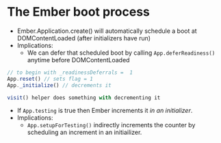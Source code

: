 # The Ember boot process

* Ember.Application.create() will automatically schedule a boot at
  DOMContentLoaded (after initializers have run)
* Implications:
    * We can defer that scheduled boot by calling `App.deferReadiness()` anytime
      before DOMContentLoaded

```js
// to begin with _readinessDeferrals =  1
App.reset() // sets flag = 1
App._initialize() // decrements it

visit() helper does something with decrementing it
```

* If `App.testing` is true then Ember increments it _in an initializer_.
* Implications:
    * `App.setupForTesting()` indirectly increments the counter by scheduling an
      increment in an initiailizer.

